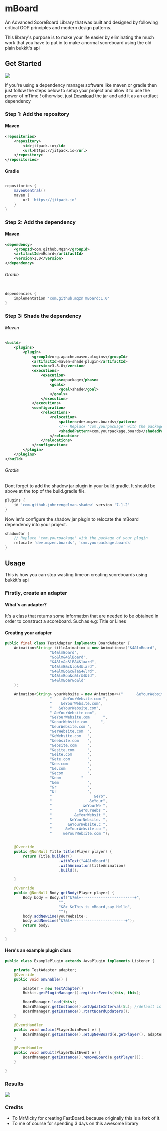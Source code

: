 # mBoard
An Advanced ScoreBoard Library that was built and designed
by following critical OOP principles and modern design patterns.

This library's purpose is to make your life easier
by eliminating the much work that you have to put in to 
make a normal scoreboard using the old plain bukkit's api

## Get Started
[![](https://jitpack.io/v/Mqzn/mTime.svg)](https://jitpack.io/#Mqzn/mTime)

If you're using a dependency manager software like maven or gradle
then just follow the steps below to setup your project
and allow it to use the power of mTime !
otherwise, just [Download](https://github.com/Mqzn/mTime/releases/tag/1.1) the jar and add it as an artifact dependency


### Step 1: Add the repository

#### Maven
```xml
<repositories>
    <repository>
        <id>jitpack.io</id>
        <url>https://jitpack.io</url>
    </repository>
</repositories>
```

#### Gradle
```groovy

repositories {
    mavenCentral()
    maven {
        url 'https://jitpack.io'
    }
}
```

### Step 2: Add the dependency

#### Maven
```xml
<dependency>
    <groupId>com.github.Mqzn</groupId>
    <artifactId>mBoard</artifactId>
    <version>1.0</version>
</dependency>
```

###### Gradle
```groovy

dependencies {
    implementation 'com.github.mqzn:mBoard:1.0'
}
```

### Step 3: Shade the dependency

###### Maven
```xml
<build>
    <plugins>
        <plugin>
            <groupId>org.apache.maven.plugins</groupId>
            <artifactId>maven-shade-plugin</artifactId>
            <version>3.3.0</version>
            <executions>
                <execution>
                    <phase>package</phase>
                    <goals>
                        <goal>shade</goal>
                    </goals>
                </execution>
            </executions>
            <configuration>
                <relocations>
                    <relocation>
                        <pattern>dev.mqzen.boards</pattern>
                        <!-- Replace 'com.yourpackage' with the package of your plugin ! -->
                        <shadedPattern>com.yourpackage.boards</shadedPattern>
                    </relocation>
                </relocations>
            </configuration>
        </plugin>
    </plugins>
</build>
```

###### Gradle
Dont forget to add the shadow jar plugin in your build.gradle.
It should be above at the top of the build.gradle file.
```groovy 
plugins {
    id 'com.github.johnrengelman.shadow' version '7.1.2'
}
```
Now let's configure the shadow jar plugin
to relocate the mBoard dependency into your project.

```groovy
shadowJar {
    // Replace 'com.yourpackage' with the package of your plugin 
    relocate 'dev.mqzen.boards', 'com.yourpackage.boards'
}
```
## Usage
This is how you can stop wasting time on
creating scoreboards using bukkit's api

### Firstly, create an adapter

#### What's an adapter?
It's a class that returns some information that are needed
to be obtained in order to construct a scoreboard.
Such as e.g: Title or Lines

#### Creating your adapter
```java
public final class TestAdapter implements BoardAdapter {
	Animation<String> titleAnimation = new Animation<>("&4&lmBoard",
					"&4&lmBoard",
					"&c&lm&4&lBoard",
					"&4&lm&c&lB&4&loard",
					"&4&lmB&c&lo&4&lard",
					"&4&lmBo&c&la&4&lrd",
					"&4&lmBoa&c&lr&4&ld",
					"&4&lmBoar&c&ld"
	);

	Animation<String> yourWebsite = new Animation<>("      &eYourWebsite.com      ",
					"     &eYourWebsite.com ",
					"    &eYourWebsite.com",
					"   &eYourWebsite.com",
					" &eYourWebsite.com",
					"&eYourWebsite.com      ",
					"&eourWebsite.com      ",
					"&eurWebsite.com ",
					"&erWebsite.com  ",
					"&eWebsite.com   ",
					"&eebsite.com    ",
					"&ebsite.com     ",
					"&esite.com      ",
					"&eite.com       ",
					"&ete.com        ",
					"&ee.com         ",
					"&e.com          ",
					"&ecom           ",
					"&eom         ",
					"&em             ",
					"&r              ",
					"&r              ",
					"                   &eYo",
					"                 &eYour",
					"              &eYourWe ",
					"            &eYourWebs ",
					"          &eYourWebsit ",
					"        &eYourWebsite. ",
					"       &eYourWebsite.c ",
					"      &eYourWebsite.co ",
					"     &eYourWebsite.com ");


	@Override
	public @NonNull Title title(Player player) {
		return Title.builder()
						.withText("&4&lmBoard")
						.withAnimation(titleAnimation)
						.build();

	}

	@Override
	public @NonNull Body getBody(Player player) {
		Body body = Body.of("&7&l+------------------------+",
						"",
						"&8> &eThis is mBoard,say Hello",
						"");
		body.addNewLine(yourWebsite);
		body.addNewLine("&7&l+------------------------+");
		return body;
	}

}
```

#### Here's an example plugin class
```java
public class ExamplePlugin extends JavaPlugin implements Listener {

	private TestAdapter adapter;
	@Override
	public void onEnable() {

		adapter = new TestAdapter();
		Bukkit.getPluginManager().registerEvents(this, this);

		BoardManager.load(this);
		BoardManager.getInstance().setUpdateInterval(5L); //default is 2L
		BoardManager.getInstance().startBoardUpdaters();
	}

	@EventHandler
	public void onJoin(PlayerJoinEvent e) {
		BoardManager.getInstance().setupNewBoard(e.getPlayer(), adapter);
	}

	@EventHandler
	public void onQuit(PlayerQuitEvent e) {
		BoardManager.getInstance().removeBoard(e.getPlayer());
	}

}
```

### Results
![](https://github.com/Mqzn/mBoard/blob/master/src/main/results/mBoard-animation-fixed.gif)

### Credits
- To MrMicky for creating FastBoard, because originally this is a fork of it.
- To me of course for spending 3 days on this awesome library

